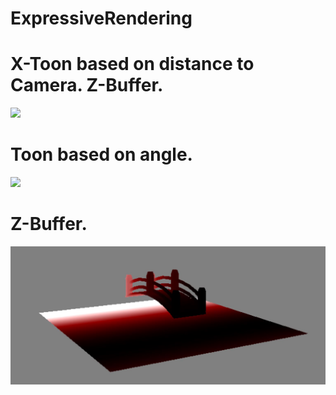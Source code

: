 # ExpressiveRendering
#  X-Toon based on distance to Camera. Z-Buffer.
![](gif(4).gif)
# Toon based on angle.
![](gif(5).gif)
# Z-Buffer.
![alt_text](Zdepth.JPG)
